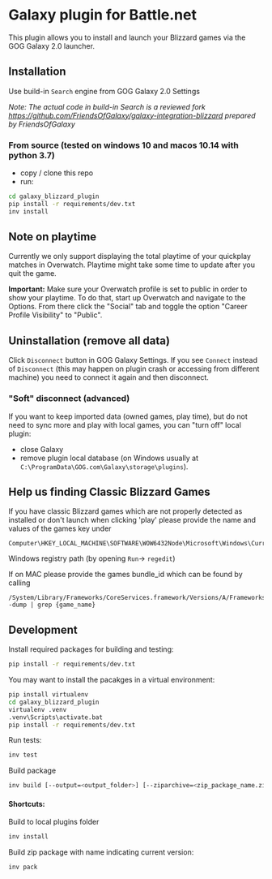 # Galaxy plugin for Battle.net

This plugin allows you to install and launch your Blizzard games via the GOG Galaxy 2.0 launcher.

## Installation
Use build-in `Search` engine from GOG Galaxy 2.0 Settings

*Note: The actual code in build-in Search is a reviewed fork https://github.com/FriendsOfGalaxy/galaxy-integration-blizzard prepared by FriendsOfGalaxy*

### From source (tested on windows 10 and macos 10.14 with python 3.7)
- copy / clone this repo
- run:
```bash
cd galaxy_blizzard_plugin
pip install -r requirements/dev.txt
inv install
```

## Note on playtime

Currently we only support displaying the total playtime of your quickplay matches in Overwatch. Playtime might take some time to update after you quit the game.

**Important:** Make sure your Overwatch profile is set to public in order to show your playtime.
To do that, start up Overwatch and navigate to the Options. From there click the "Social" tab and toggle the option "Career Profile Visibility" to "Public".


## Uninstallation (remove all data)
Click `Disconnect` button in GOG Galaxy Settings. If you see `Connect` instead of `Disconnect` (this may happen on plugin crash or accessing from different machine) you need to connect it again and then disconnect.

### "Soft" disconnect (advanced)
If you want to keep imported data (owned games, play time), but do not need to sync more and play with local games, you can "turn off" local plugin:
- close Galaxy
- remove plugin local database (on Windows usually at `C:\ProgramData\GOG.com\Galaxy\storage\plugins`).

## Help us finding Classic Blizzard Games

If you have classic Blizzard games which are not properly detected as installed or don't launch when clicking 'play'
please provide the name and values of the games key under

```
Computer\HKEY_LOCAL_MACHINE\SOFTWARE\WOW6432Node\Microsoft\Windows\CurrentVersion\Uninstall\
```

Windows registry path (by opening `Run`-> `regedit`)

If on MAC please provide the games bundle_id which can be found by calling

```
/System/Library/Frameworks/CoreServices.framework/Versions/A/Frameworks/LaunchServices.framework/Versions/A/Support/lsregister -dump | grep {game_name}
```

## Development

Install required packages for building and testing:

```bash
pip install -r requirements/dev.txt
```

You may want to install the pacakges in a virtual environment:

```bash
pip install virtualenv
cd galaxy_blizzard_plugin
virtualenv .venv
.venv\Scripts\activate.bat
pip install -r requirements/dev.txt
```

Run tests:
```bash
inv test
```

Build package
```bash
inv build [--output=<output_folder>] [--ziparchive=<zip_package_name.zip>]
```

#### Shortcuts:

Build to local plugins folder
```bash
inv install
```

Build zip package with name indicating current version:
```bash
inv pack
```
